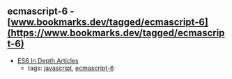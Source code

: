 ecmascript-6 - [www.bookmarks.dev/tagged/ecmascript-6](https://www.bookmarks.dev/tagged/ecmascript-6)
---
* [ES6 In Depth Articles](https://hacks.mozilla.org/category/es6-in-depth/)
    * tags: [javascript](../tagged/javascript.md), [ecmascript-6](../tagged/ecmascript-6.md)
